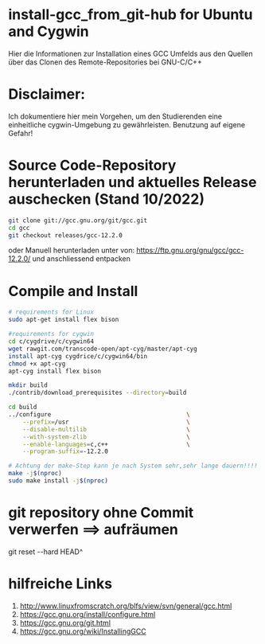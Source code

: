 # install-gcc_from_git-hub for Ubuntu and Cygwin
Hier die Informationen zur Installation eines GCC Umfelds aus den Quellen über das Clonen des Remote-Repositories bei GNU-C/C++
# Disclaimer: 
Ich dokumentiere hier mein Vorgehen, um den Studierenden eine einheitliche cygwin-Umgebung zu gewährleisten. Benutzung auf eigene Gefahr!


# Source Code-Repository herunterladen und aktuelles Release auschecken (Stand 10/2022)
```bash
git clone git://gcc.gnu.org/git/gcc.git
cd gcc
git checkout releases/gcc-12.2.0
```
oder Manuell herunterladen unter von: https://ftp.gnu.org/gnu/gcc/gcc-12.2.0/ und anschliessend entpacken

# Compile and Install

```bash
# requirements for Linux
sudo apt-get install flex bison

#requirements for cygwin
cd c/cygdrive/c/cygwin64
wget rawgit.com/transcode-open/apt-cyg/master/apt-cyg
install apt-cyg cygdrice/c/cygwin64/bin
chmod +x apt-cyg
apt-cyg install flex bison

mkdir build
./contrib/download_prerequisites --directory=build

cd build
../configure                                      \
    --prefix=/usr                                 \
    --disable-multilib                            \
    --with-system-zlib                            \
    --enable-languages=c,c++                      \
    --program-suffix=-12.2.0

# Achtung der make-Step kann je nach System sehr,sehr lange dauern!!!! 
make -j$(nproc)
sudo make install -j$(nproc)

```
# git repository ohne Commit verwerfen ==> aufräumen 
 
 git reset --hard HEAD^
 
# hilfreiche Links 

1. http://www.linuxfromscratch.org/blfs/view/svn/general/gcc.html
2. https://gcc.gnu.org/install/configure.html
3. https://gcc.gnu.org/git.html
4. https://gcc.gnu.org/wiki/InstallingGCC
